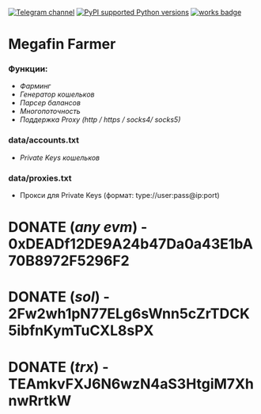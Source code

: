 [![Telegram channel](https://img.shields.io/endpoint?url=https://runkit.io/damiankrawczyk/telegram-badge/branches/master?url=https://t.me/n4z4v0d)](https://t.me/n4z4v0d)
[![PyPI supported Python versions](https://img.shields.io/pypi/pyversions/better-automation.svg)](https://www.python.org/downloads/release/python-3116/)
[![works badge](https://cdn.jsdelivr.net/gh/nikku/works-on-my-machine@v0.2.0/badge.svg)](https://github.com/nikku/works-on-my-machine)

# Megafin Farmer  

### Функции: 
* _Фарминг_
* _Генератор кошельков_
* _Парсер балансов_
* _Многопоточность_
* _Поддержка Proxy (http / https / socks4/ socks5)_


### data/accounts.txt  
- _Private Keys кошельков_  

### data/proxies.txt  
- Прокси для Private Keys (формат: type://user:pass@ip:port) 

# DONATE (_any evm_) - 0xDEADf12DE9A24b47Da0a43E1bA70B8972F5296F2
# DONATE (_sol_) - 2Fw2wh1pN77ELg6sWnn5cZrTDCK5ibfnKymTuCXL8sPX
# DONATE (_trx_) - TEAmkvFXJ6N6wzN4aS3HtgiM7XhnwRrtkW